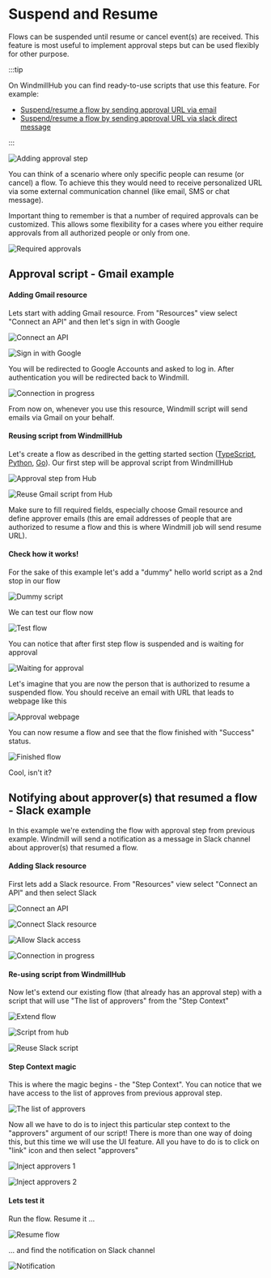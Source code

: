 # Suspend and Resume

Flows can be suspended until resume or cancel event(s) are received. This
feature is most useful to implement approval steps but can be used flexibly for
other purpose.

:::tip

On WindmillHub you can find ready-to-use scripts that use this feature. For
example:

- [Suspend/resume a flow by sending approval URL via
  email](https://hub.windmill.dev/scripts/gmail/1397/suspend%2Fresume-a-flow-by-sending-approval-url-via-email-gmail)
- [Suspend/resume a flow by sending approval URL via slack direct
  message](https://hub.windmill.dev/scripts/slack/1398/suspend%2Fresume-a-flow-by-sending-approval-url-via-slack-direct-message-slack)

:::

![Adding approval step](./flow-approval-step.png)

You can think of a scenario where only specific people can resume (or cancel) a
flow. To achieve this they would need to receive personalized URL via some
external communication channel (like email, SMS or chat message).

Important thing to remember is that a number of required approvals can be
customized. This allows some flexibility for a cases where you either require
approvals from all authorized people or only from one.

![Required approvals](./flow-number-of-approvals.png)

## Approval script - Gmail example

#### Adding Gmail resource

Lets start with adding Gmail resource. From "Resources" view select "Connect an
API" and then let's sign in with Google

![Connect an API](./connect-api.png)

![Sign in with Google](./sign-in-with-google.png)

You will be redirected to Google Accounts and asked to log in. After
authentication you will be redirected back to Windmill.

![Connection in progress](./connection-in-progress.png)

From now on, whenever you use this resource, Windmill script will send emails
via Gmail on your behalf.

#### Reusing script from WindmillHub

Let's create a flow as described in the getting started section
([TypeScript](../../getting_started/0_scripts_quickstart/1_typescript_quickstart/index.md),
[Python](../../getting_started/0_scripts_quickstart/2_python_quickstart/index.md),
[Go](../../getting_started/0_scripts_quickstart/3_go_quickstart/index.md)). Our
first step will be approval script from WindmillHub

![Approval step from Hub](./approval-step-from-hub.png)

![Reuse Gmail script from Hub](./reuse-gmail-script-from-hub.png)

Make sure to fill required fields, especially choose Gmail resource and define
approver emails (this are email addresses of people that are authorized to
resume a flow and this is where Windmill job will send resume URL).

#### Check how it works!

For the sake of this example let's add a "dummy" hello world script as a 2nd
stop in our flow

![Dummy script](./dummy-script.png)

We can test our flow now

![Test flow](./test-flow.png)

You can notice that after first step flow is suspended and is waiting for
approval

![Waiting for approval](./waiting-for-approval.png)

Let's imagine that you are now the person that is authorized to resume a
suspended flow. You should receive an email with URL that leads to webpage like
this

![Approval webpage](./approval-webpage.png)

You can now resume a flow and see that the flow finished with "Success" status.

![Finished flow](./finished-flow.png)

Cool, isn't it?

## Notifying about approver(s) that resumed a flow - Slack example

In this example we're extending the flow with approval step from previous
example. Windmill will send a notification as a message in Slack channel about
approver(s) that resumed a flow.

#### Adding Slack resource

First lets add a Slack resource. From "Resources" view select "Connect an API"
and then select Slack

![Connect an API](./connect-api.png)

![Connect Slack resource](./connect-slack-resource.png)

![Allow Slack access](./allow-slack-access.png)

![Connection in progress](./connection-to-slack-in-progress.png)

#### Re-using script from WindmillHub

Now let's extend our existing flow (that already has an approval step) with a
script that will use "The list of approvers" from the "Step Context"

![Extend flow](./extend-flow.png)

![Script from hub](./script-from-hub.png)

![Reuse Slack script](./reuse-slack-script-from-hub.png)

#### Step Context magic

This is where the magic begins - the "Step Context". You can notice that we have
access to the list of approves from previous approval step.

![The list of approvers](./the-list-of-approvers.png)

Now all we have to do is to inject this particular step context to the
"approvers" argument of our script! There is more than one way of doing this,
but this time we will use the UI feature. All you have to do is to click on
"link" icon and then select "approvers"

![Inject approvers 1](./inject-approvers-1.png)

![Inject approvers 2](./inject-approvers-2.png)

#### Lets test it

Run the flow. Resume it ...

![Resume flow](./resume-flow.png)

... and find the notification on Slack channel

![Notification](./notification.png)
